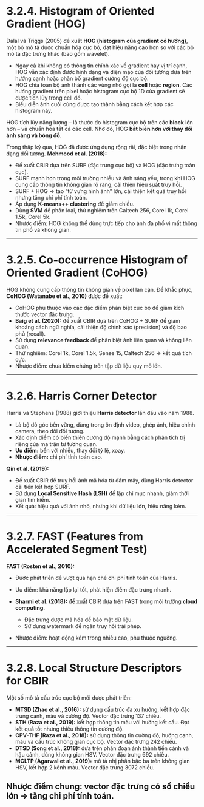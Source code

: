 # 3.2.4. Histogram of Oriented Gradient (HOG)

Dalal và Triggs (2005) đề xuất **HOG (histogram của gradient có hướng)**, một bộ mô tả được chuẩn hóa cục bộ, đạt hiệu năng cao hơn so với các bộ mô tả đặc trưng khác (bao gồm wavelet).

- Ngay cả khi không có thông tin chính xác về gradient hay vị trí cạnh, HOG vẫn xác định được hình dạng và diện mạo của đối tượng dựa trên hướng cạnh hoặc phân bố gradient cường độ cục bộ.
- HOG chia toàn bộ ảnh thành các vùng nhỏ gọi là **cell** hoặc **region**. Các hướng gradient trên pixel hoặc histogram cục bộ 1D của gradient sẽ được tích lũy trong cell đó.
- Biểu diễn ảnh cuối cùng được tạo thành bằng cách kết hợp các histogram này.

HOG tích lũy năng lượng – là thước đo histogram cục bộ trên các **block** lớn hơn – và chuẩn hóa tất cả các cell. Nhờ đó, HOG **bất biến hơn với thay đổi ánh sáng và bóng đổ**.

Trong thập kỷ qua, HOG đã được ứng dụng rộng rãi, đặc biệt trong nhận dạng đối tượng.
**Mehmood et al. (2018):**

- Đề xuất CBIR dựa trên SURF (đặc trưng cục bộ) và HOG (đặc trưng toàn cục).
- SURF mạnh hơn trong môi trường nhiễu và ánh sáng yếu, trong khi HOG cung cấp thông tin không gian rõ ràng, cải thiện hiệu suất truy hồi.
- SURF + HOG → tạo “từ vựng hình ảnh” lớn, cải thiện kết quả truy hồi nhưng tăng chi phí tính toán.
- Áp dụng **K-means++ clustering** để giảm chiều.
- Dùng **SVM** để phân loại, thử nghiệm trên Caltech 256, Corel 1k, Corel 1.5k, Corel 5k.
- Nhược điểm: HOG không thể dùng trực tiếp cho ảnh đa phổ vì mất thông tin phổ và không gian.

---

# 3.2.5. Co-occurrence Histogram of Oriented Gradient (CoHOG)

HOG không cung cấp thông tin không gian về pixel lân cận. Để khắc phục, **CoHOG (Watanabe et al., 2010)** được đề xuất:

- CoHOG phụ thuộc vào các đặc điểm phân biệt cục bộ để giảm kích thước vector đặc trưng.
- **Baig et al. (2020):** đề xuất CBIR dựa trên CoHOG + SURF để giảm khoảng cách ngữ nghĩa, cải thiện độ chính xác (precision) và độ bao phủ (recall).
- Sử dụng **relevance feedback** để phân biệt ảnh liên quan và không liên quan.
- Thử nghiệm: Corel 1k, Corel 1.5k, Sense 15, Caltech 256 → kết quả tích cực.
- Nhược điểm: chưa kiểm chứng trên tập dữ liệu quy mô lớn.

---

# 3.2.6. Harris Corner Detector

Harris và Stephens (1988) giới thiệu **Harris detector** lần đầu vào năm 1988.

- Là bộ dò góc bền vững, dùng trong ổn định video, ghép ảnh, hiệu chỉnh camera, theo dõi đối tượng.
- Xác định điểm có biến thiên cường độ mạnh bằng cách phân tích trị riêng của ma trận tự tương quan.
- **Ưu điểm:** bền với nhiễu, thay đổi tỷ lệ, xoay.
- **Nhược điểm:** chi phí tính toán cao.

**Qin et al. (2019):**

- Đề xuất CBIR để truy hồi ảnh mã hóa từ đám mây, dùng Harris detector cải tiến kết hợp SURF.
- Sử dụng **Local Sensitive Hash (LSH)** để lập chỉ mục nhanh, giảm thời gian tìm kiếm.
- Kết quả: hiệu quả với ảnh nhỏ, nhưng khi dữ liệu lớn, hiệu năng kém.

---

# 3.2.7. FAST (Features from Accelerated Segment Test)

**FAST (Rosten et al., 2010):**

- Được phát triển để vượt qua hạn chế chi phí tính toán của Harris.
- Ưu điểm: khả năng lặp lại tốt, phát hiện điểm đặc trưng nhanh.
- **Sharmi et al. (2018):** đề xuất CBIR dựa trên FAST trong môi trường **cloud computing**.

  - Đặc trưng được mã hóa để bảo mật dữ liệu.
  - Sử dụng watermark để ngăn truy hồi trái phép.

- Nhược điểm: hoạt động kém trong nhiễu cao, phụ thuộc ngưỡng.

---

# 3.2.8. Local Structure Descriptors for CBIR

Một số mô tả cấu trúc cục bộ mới được phát triển:

- **MTSD (Zhao et al., 2016):** sử dụng cấu trúc đa xu hướng, kết hợp đặc trưng cạnh, màu và cường độ. Vector đặc trưng 137 chiều.
- **STH (Raza et al., 2019):** kết hợp thông tin màu với hướng kết cấu. Đạt kết quả tốt nhưng thiếu thông tin cường độ.
- **CPV-THF (Raza et al., 2018):** sử dụng thông tin cường độ, hướng cạnh, màu và cấu trúc không gian cục bộ. Vector đặc trưng 242 chiều.
- **DTSD (Song et al., 2018):** dựa trên phân đoạn ảnh thành tiền cảnh và hậu cảnh, dùng không gian HSV. Vector đặc trưng 692 chiều.
- **MCLTP (Agarwal et al., 2019):** mô tả nhị phân bậc ba trên không gian HSV, kết hợp 2 kênh màu. Vector đặc trưng 3072 chiều.

## Nhược điểm chung: **vector đặc trưng có số chiều lớn → tăng chi phí tính toán.**
